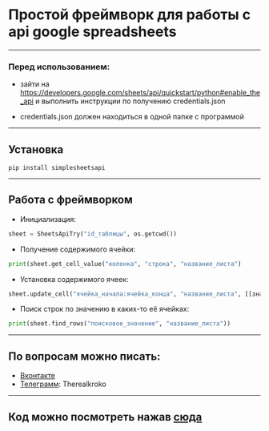 # Простой фреймворк для работы с api google spreadsheets

---
### Перед использованием:

+ зайти на https://developers.google.com/sheets/api/quickstart/python#enable_the_api и выполнить инструкции по получению credentials.json

+ credentials.json должен находиться в одной папке с программой

---
## Установка
    pip install simplesheetsapi
---

## Работа с фреймворком
+ Инициализация:
```python 
sheet = SheetsApiTry("id_таблицы", os.getcwd())
```

+ Получение содержимого ячейки:
```python 
print(sheet.get_cell_value("колонка", "строка", "название_листа")
```

+ Установка содержимого ячеек:
```python 
sheet.update_cell("ячейка_начала:ячейка_конца", "название_листа", [[значения_строки_1, ...], [значения_строки_2, ...]])
```

+ Поиск строк по значению в каких-то её ячейках:
```python 
print(sheet.find_rows("поисковое_значение", "название_листа"))
```

---

## По вопросам можно писать:
- [Вконтакте](https://vk.com/krokokroko)
- [Телеграмм](https://t.me/Therealkroko): Therealkroko

---
## Код можно посмотреть нажав [сюда](https://github.com/Kroko72/sheetsapitry)